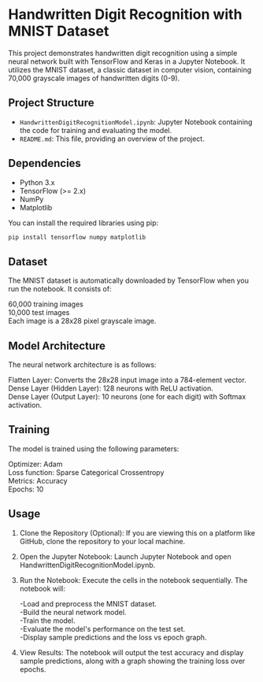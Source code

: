 # Handwritten Digit Recognition with MNIST Dataset

This project demonstrates handwritten digit recognition using a simple neural network built with TensorFlow and Keras in a Jupyter Notebook. It utilizes the MNIST dataset, a classic dataset in computer vision, containing 70,000 grayscale images of handwritten digits (0-9).

## Project Structure

-   `HandwrittenDigitRecognitionModel.ipynb`: Jupyter Notebook containing the code for training and evaluating the model.
-   `README.md`: This file, providing an overview of the project.

## Dependencies

-   Python 3.x
-   TensorFlow (>= 2.x)
-   NumPy
-   Matplotlib

You can install the required libraries using pip:

```bash
pip install tensorflow numpy matplotlib
```

## Dataset
The MNIST dataset is automatically downloaded by TensorFlow when you run the notebook. It consists of:   
    
60,000 training images   
10,000 test images    
Each image is a 28x28 pixel grayscale image.    

## Model Architecture
The neural network architecture is as follows:

Flatten Layer: Converts the 28x28 input image into a 784-element vector.   
Dense Layer (Hidden Layer): 128 neurons with ReLU activation.   
Dense Layer (Output Layer): 10 neurons (one for each digit) with Softmax activation.   

## Training
The model is trained using the following parameters:

Optimizer: Adam   
Loss function: Sparse Categorical Crossentropy   
Metrics: Accuracy   
Epochs: 10   

## Usage
1. Clone the Repository (Optional): If you are viewing this on a platform like GitHub, clone the repository to your local machine.

2. Open the Jupyter Notebook: Launch Jupyter Notebook and open HandwrittenDigitRecognitionModel.ipynb.

3. Run the Notebook: Execute the cells in the notebook sequentially. The notebook will:

	-Load and preprocess the MNIST dataset.   
	-Build the neural network model.    
	-Train the model.   
	-Evaluate the model's performance on the test set.    
	-Display sample predictions and the loss vs epoch graph.    

4. View Results: The notebook will output the test accuracy and display sample predictions, along with a graph showing the training loss over epochs.

